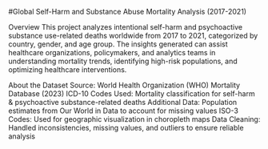 #Global Self-Harm and Substance Abuse Mortality Analysis (2017-2021)

Overview
This project analyzes intentional self-harm and psychoactive substance use-related deaths worldwide from 2017 to 2021, categorized by country, gender, and age group. The insights generated can assist healthcare organizations, policymakers, and analytics teams in understanding mortality trends, identifying high-risk populations, and optimizing healthcare interventions.

About the Dataset
Source: World Health Organization (WHO) Mortality Database (2023)
ICD-10 Codes Used: Mortality classification for self-harm & psychoactive substance-related deaths
Additional Data: Population estimates from Our World in Data to account for missing values
ISO-3 Codes: Used for geographic visualization in choropleth maps
Data Cleaning: Handled inconsistencies, missing values, and outliers to ensure reliable analysis

